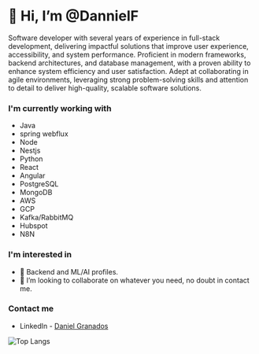 #  👋 Hi, I’m @DannielF

Software developer with several years of experience in full-stack development, delivering impactful solutions that improve user experience, accessibility, and system performance. Proficient in modern frameworks, backend architectures, and database management, with a proven ability to enhance system efficiency and user satisfaction. Adept at collaborating in agile environments, leveraging strong problem-solving skills and attention to detail to deliver high-quality, scalable software solutions.

### I'm currently working with
- Java
- spring webflux
- Node
- Nestjs
- Python
- React
- Angular
- PostgreSQL
- MongoDB
- AWS
- GCP
- Kafka/RabbitMQ
- Hubspot
- N8N

### I'm interested in

- 👀 Backend and ML/AI profiles.
- 💞️ I’m looking to collaborate on whatever you need, no doubt in contact me.

### Contact me

* LinkedIn - [Daniel Granados](https://www.linkedin.com/in/dannielf-devsoftware/)

<!-- GitHub Readme Stats -->
<!-- [![DannielF's GitHub stats](https://github-readme-stats.vercel.app/api?username=DannielF&show=reviews&show_icons=true&theme=codeSTACKr&rank_icon=percentile)](https://github.com/anuraghazra/github-readme-stats) -->

![Top Langs](https://github-readme-stats.vercel.app/api/top-langs/?username=DannielF&layout=compact&theme=codeSTACKr&hide_border=true&langs_count=8)

<!---
DannielF/DannielF is a ✨ special ✨ repository because its `README.md` (this file) appears on your GitHub profile.
You can click the Preview link to take a look at your changes.
--->
